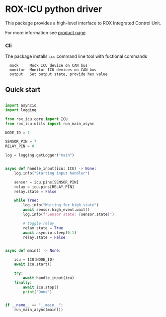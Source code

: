 # ROX-ICU python driver


This package provides a high-level interface to ROX Integrated Control Unit.

For more information see [product page](https://roxautomation.com/icu.html)


### Cli

The package installs `icu` command line tool with fuctional commands

```
  mock     Mock ICU device on CAN bus
  monitor  Monitor ICU devices on CAN bus
  output   Set output state, provide hex value
```


## Quick start

```python

import asyncio
import logging

from rox_icu.core import ICU
from rox_icu.utils import run_main_async

NODE_ID = 1

SENSOR_PIN = 7
RELAY_PIN = 0

log = logging.getLogger("main")


async def handle_input(icu: ICU) -> None:
    log.info("Starting input handler")

    sensor = icu.pins[SENSOR_PIN]
    relay = icu.pins[RELAY_PIN]
    relay.state = False

    while True:
        log.info("Waiting for high state")
        await sensor.high_event.wait()
        log.info(f"Sensor state: {sensor.state}")

        # toggle relay
        relay.state = True
        await asyncio.sleep(0.1)
        relay.state = False


async def main() -> None:

    icu = ICU(NODE_ID)
    await icu.start()

    try:
        await handle_input(icu)
    finally:
        await icu.stop()
        print("Done")


if __name__ == "__main__":
    run_main_async(main())

```
